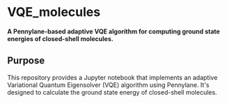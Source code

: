 # VQE_molecules

**A Pennylane-based adaptive VQE algorithm for computing ground state energies of closed-shell molecules.**

## Purpose
This repository provides a Jupyter notebook that implements an adaptive Variational Quantum Eigensolver (VQE) algorithm using Pennylane. It's designed to calculate the ground state energy of closed-shell molecules.
